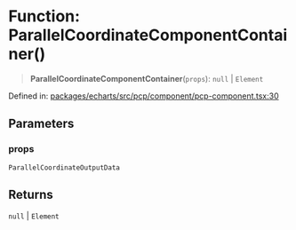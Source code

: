 # Function: ParallelCoordinateComponentContainer()

> **ParallelCoordinateComponentContainer**(`props`): `null` \| `Element`

Defined in: [packages/echarts/src/pcp/component/pcp-component.tsx:30](https://github.com/GeoDaCenter/openassistant/blob/522ecb744b2b3ea1ecebec02c21c19736abe51ae/packages/echarts/src/pcp/component/pcp-component.tsx#L30)

## Parameters

### props

`ParallelCoordinateOutputData`

## Returns

`null` \| `Element`
